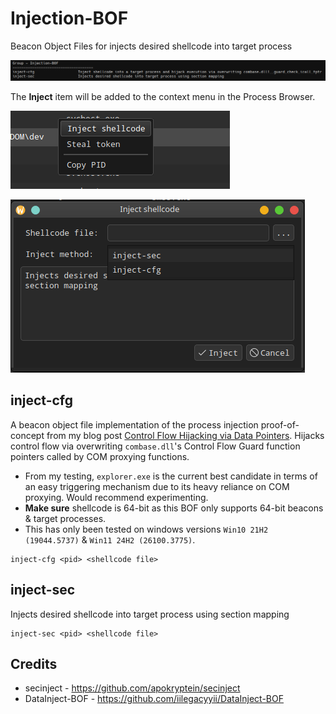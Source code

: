 # Injection-BOF

Beacon Object Files for injects desired shellcode into target process

![](_img/01.png)

The **Inject** item will be added to the context menu in the Process Browser.

![](_img/02.png)

![](_img/03.png)



## inject-cfg

A beacon object file implementation of the process injection proof-of-concept from my blog post [Control Flow Hijacking via Data Pointers](https://www.legacyy.xyz/defenseevasion/windows/2025/04/16/control-flow-hijacking-via-data-pointers.html). Hijacks control flow via overwriting `combase.dll`'s Control Flow Guard function pointers called by COM proxying functions.
- From my testing, `explorer.exe` is the current best candidate in terms of an easy triggering mechanism due to its heavy reliance on COM proxying. Would recommend experimenting.
- **Make sure** shellcode is 64-bit as this BOF only supports 64-bit beacons & target processes.
- This has only been tested on windows versions `Win10 21H2 (19044.5737)` & `Win11 24H2 (26100.3775)`.

```
inject-cfg <pid> <shellcode file>
```



## inject-sec

Injects desired shellcode into target process using section mapping
```
inject-sec <pid> <shellcode file>
```



## Credits
* secinject - https://github.com/apokryptein/secinject
* DataInject-BOF - https://github.com/iilegacyyii/DataInject-BOF